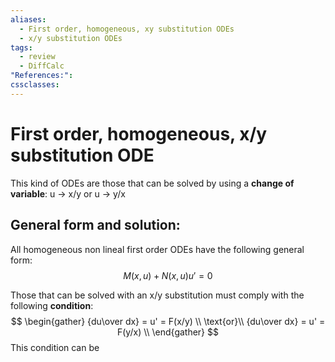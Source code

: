 ```yaml
---
aliases:
  - First order, homogeneous, xy substitution ODEs
  - x/y substitution ODEs
tags:
  - review
  - DiffCalc
"References:": 
cssclasses:
---
```

# First order, homogeneous, x/y substitution ODE

This kind of ODEs are those that can be solved by using a **change of variable**:
u → x/y or u → y/x 

## General form and solution:

All homogeneous non lineal first order ODEs have the following general form: 
$$
M(x,u) + N(x,u)u' = 0
$$

Those that can be solved with an x/y substitution must comply with the following **condition**: 
$$
\begin{gather}
{du\over dx} = u' = F(x/y) \\
\text{or}\\
{du\over dx} = u' = F(y/x) \\
\end{gather}
$$
This condition can be 